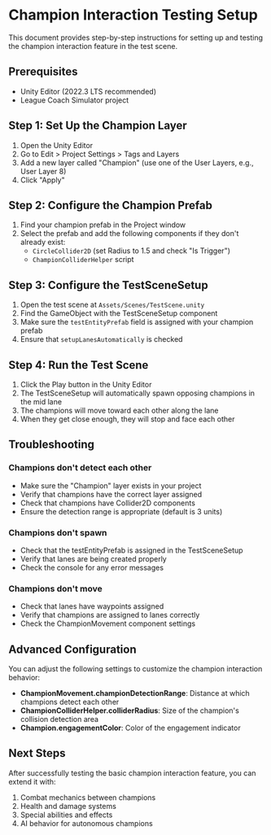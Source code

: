 # Champion Interaction Testing Setup

This document provides step-by-step instructions for setting up and testing the champion interaction feature in the test scene.

## Prerequisites

- Unity Editor (2022.3 LTS recommended)
- League Coach Simulator project

## Step 1: Set Up the Champion Layer

1. Open the Unity Editor
2. Go to Edit > Project Settings > Tags and Layers
3. Add a new layer called "Champion" (use one of the User Layers, e.g., User Layer 8)
4. Click "Apply"

## Step 2: Configure the Champion Prefab

1. Find your champion prefab in the Project window
2. Select the prefab and add the following components if they don't already exist:
   - `CircleCollider2D` (set Radius to 1.5 and check "Is Trigger")
   - `ChampionColliderHelper` script

## Step 3: Configure the TestSceneSetup

1. Open the test scene at `Assets/Scenes/TestScene.unity`
2. Find the GameObject with the TestSceneSetup component
3. Make sure the `testEntityPrefab` field is assigned with your champion prefab
4. Ensure that `setupLanesAutomatically` is checked

## Step 4: Run the Test Scene

1. Click the Play button in the Unity Editor
2. The TestSceneSetup will automatically spawn opposing champions in the mid lane
3. The champions will move toward each other along the lane
4. When they get close enough, they will stop and face each other

## Troubleshooting

### Champions don't detect each other

- Make sure the "Champion" layer exists in your project
- Verify that champions have the correct layer assigned
- Check that champions have Collider2D components
- Ensure the detection range is appropriate (default is 3 units)

### Champions don't spawn

- Check that the testEntityPrefab is assigned in the TestSceneSetup
- Verify that lanes are being created properly
- Check the console for any error messages

### Champions don't move

- Check that lanes have waypoints assigned
- Verify that champions are assigned to lanes correctly
- Check the ChampionMovement component settings

## Advanced Configuration

You can adjust the following settings to customize the champion interaction behavior:

- **ChampionMovement.championDetectionRange**: Distance at which champions detect each other
- **ChampionColliderHelper.colliderRadius**: Size of the champion's collision detection area
- **Champion.engagementColor**: Color of the engagement indicator

## Next Steps

After successfully testing the basic champion interaction feature, you can extend it with:

1. Combat mechanics between champions
2. Health and damage systems
3. Special abilities and effects
4. AI behavior for autonomous champions 